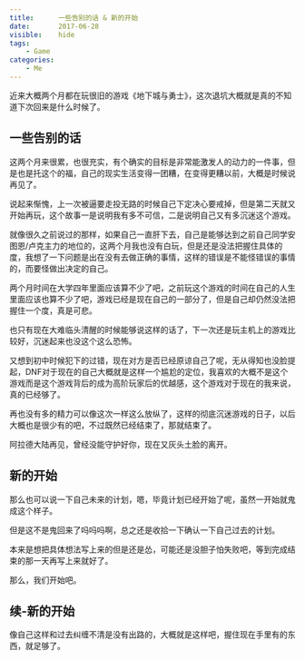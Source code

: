 ```yaml
---
title:      一些告别的话 & 新的开始
date:       2017-06-28
visible:    hide
tags:
    - Game
categories:
    - Me
---
```


近来大概两个月都在玩很旧的游戏《地下城与勇士》，这次退坑大概就是真的不知道下次回来是什么时候了。

## 一些告别的话

这两个月来很累，也很充实，有个确实的目标是非常能激发人的动力的一件事，但是也是托这个的福，自己的现实生活变得一团糟，在变得更糟以前，大概是时候说再见了。

说起来惭愧，上一次被逼要走投无路的时候自己下定决心要戒掉，但是第二天就又开始再玩，这个故事一是说明我有多不可信，二是说明自己又有多沉迷这个游戏。

就像很久之前说过的那样，如果自己一直肝下去，自己是能够达到之前自己同学安图恩/卢克主力的地位的，这两个月我也没有白玩，但是还是没法把握住具体的度，我想了一下问题是出在没有去做正确的事情，这样的错误是不能怪错误的事情的，而要怪做出决定的自己。

两个月时间在大学四年里面应该算不少了吧，之前玩这个游戏的时间在自己的人生里面应该也算不少了吧，游戏已经是现在自己的一部分了，但是自己却仍然没法把握住一个度，真是可悲。

也只有现在大难临头清醒的时候能够说这样的话了，下一次还是玩主机上的游戏比较好，沉迷起来也没这个这么恐怖。

又想到初中时候犯下的过错，现在对方是否已经原谅自己了呢，无从得知也没脸提起，DNF对于现在的自己大概就是这样一个尴尬的定位，我喜欢的大概不是这个游戏而是这个游戏背后的成为高阶玩家后的优越感，这个游戏对于现在的我来说，真的已经够了。

再也没有多的精力可以像这次一样这么放纵了，这样的彻底沉迷游戏的日子，以后大概也是很少有的吧，不过既然已经结束了，那就结束了。

阿拉德大陆再见，曾经没能守护好你，现在又灰头土脸的离开。

## 新的开始

那么也可以说一下自己未来的计划，嗯，毕竟计划已经开始了呢，虽然一开始就鬼成这个样子。

但是这不是鬼回来了吗吗吗啊，总之还是收拾一下确认一下自己过去的计划。

本来是想把具体想法写上来的但是还是怂，可能还是没胆子怕失败吧，等到完成结束的那一天再写上来就好了。

那么，我们开始吧。

## 续-新的开始

像自己这样和过去纠缠不清是没有出路的，大概就是这样吧，握住现在手里有的东西，就足够了。